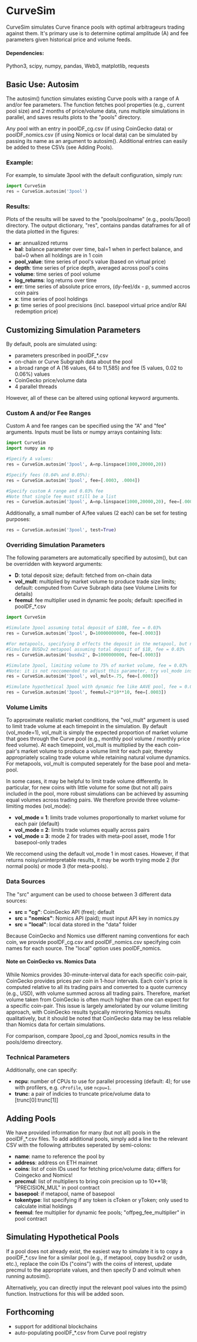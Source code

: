 # CurveSim
CurveSim simulates Curve finance pools with optimal arbitrageurs trading against them. It's primary use is to determine optimal amplitude (A) and fee parameters given historical price and volume feeds.

#### Dependencies:
Python3, scipy, numpy, pandas, Web3, matplotlib, requests


## Basic Use: Autosim
The autosim() function simulates existing Curve pools with a range of A and/or fee parameters. The function fetches pool properties (e.g., current pool size) and 2 months of price/volume data, runs multiple simulations in parallel, and saves results plots to the "pools" directory. 

Any pool with an entry in poolDF_cg.csv (if using CoinGecko data) or poolDF_nomics.csv (if using Nomics or local data) can be simulated by passing its name as an argument to autosim(). Additional entries can easily be added to these CSVs (see Adding Pools).

### Example:
For example, to simulate 3pool with the default configuration, simply run:

```python
import CurveSim
res = CurveSim.autosim('3pool')
```

### Results:
Plots of the results will be saved to the "pools/poolname" (e.g., pools/3pool) directory. The output dictionary, "res", contains pandas dataframes for all of the data plotted in the figures:

* **ar**: annualized returns
* **bal**: balance parameter over time, bal=1 when in perfect balance, and bal=0 when all holdings are in 1 coin
* **pool_value**: time series of pool's value (based on virtual price)
* **depth**: time series of price depth, averaged across pool's coins
* **volume**: time series of pool volume
* **log_returns**: log returns over time
* **err**: time series of absolute price errors, (dy-fee)/dx - p, summed accros coin pairs
* **x**: time series of pool holdings
* **p**: time series of pool precisions (incl. basepool virtual price and/or RAI redemption price)

## Customizing Simulation Parameters
By default, pools are simulated using:
* parameters prescribed in poolDF_\*.csv
* on-chain or Curve Subgraph data about the pool
* a broad range of A (16 values, 64 to 11,585) and fee (5 values, 0.02 to 0.06%) values
* CoinGecko price/volume data
* 4 parallel threads

However, all of these can be altered using optional keyword arguments.

### Custom A and/or Fee Ranges
Custom A and fee ranges can be specified using the "A" and "fee" arguments. Inputs must be lists or numpy arrays containing lists:

```python
import CurveSim
import numpy as np

#Specify A values:
res = CurveSim.autosim('3pool', A=np.linspace(1000,20000,20))

#Specify fees (0.04% and 0.05%):
res = CurveSim.autosim('3pool', fee=[.0003, .0004])

#Specify custom A range and 0.03% fee
#Note that single fee must still be a list
res = CurveSim.autosim('3pool', A=np.linspace(1000,20000,20), fee=[.0003])
```
Additionally, a small number of A/fee values (2 each) can be set for testing purposes: 
```python
res = CurveSim.autosim('3pool', test=True)
```


### Overriding Simulation Parameters
The following parameters are automatically specified by autosim(), but can be overridden with keyword arguments:
* **D**: total deposit size; default: fetched from on-chain data
* **vol_mult**: multiplied by market volume to produce trade size limits; default: computed from Curve Subraph data (see Volume Limits for details)
* **feemul**: fee multiplier used in dynamic fee pools; default: specified in poolDF_\*.csv

```python
import CurveSim

#Simulate 3pool assuming total deposit of $10B, fee = 0.03%
res = CurveSim.autosim('3pool', D=10000000000, fee=[.0003])

#For metapools, specifying D effects the deposit in the metapool, but not the basepool
#Simulate BUSDv2 metapool assuming total deposit of $1B, fee = 0.03%
res = CurveSim.autosim('busdv2', D=1000000000, fee=[.0003])

#Simulate 3pool, limiting volume to 75% of market volume, fee = 0.03% 
#Note: it is not reccomended to adjust this parameter, try vol_mode instead (see below)
res = CurveSim.autosim('3pool', vol_mult=.75, fee=[.0003])

#Simulate hypothetical 3pool with dynamic fee like AAVE pool, fee = 0.03% 
res = CurveSim.autosim('3pool', feemul=2*10**10, fee=[.0003])
```

### Volume Limits
To approximate realistic market conditions, the "vol_mult" argument is used to limit trade volume at each timepoint in the simulation. By default (vol_mode=1), vol_mult is simply the expected proportion of market volume that goes through the Curve pool (e.g., monthly pool volume / monthly price feed volume). At each timepoint, vol_mult is multiplied by the each coin-pair's market volume to produce a volume limit for each pair, thereby appropriately scaling trade volume while retaining natural volume dynamics. For metapools, vol_mult is computed seperately for the base pool and meta-pool.

In some cases, it may be helpful to limit trade volume differently. In particular, for new coins with little volume for some (but not all) pairs included in the pool, more robust simulations can be achieved by assuming equal volumes across trading pairs. We therefore provide three volume-limiting modes (vol_mode):

* **vol_mode = 1**: limits trade volumes proportionally to market volume for each pair (default)
* **vol_mode = 2**: limits trade volumes equally across pairs
* **vol_mode = 3**: mode 2 for trades with meta-pool asset, mode 1 for basepool-only trades

We reccomend using the default vol_mode 1 in most cases. However, if that returns noisy/uninterpretable results, it may be worth trying mode 2 (for normal pools) or mode 3 (for meta-pools).

### Data Sources
The "src" argument can be used to choose between 3 different data sources:
* **src = "cg"**: CoinGecko API (free); default
* **src = "nomics"**: Nomics API (paid); must input API key in nomics.py
* **src = "local"**: local data stored in the "data" folder

Because CoinGecko and Nomics use different naming conventions for each coin, we provide poolDF_cg.csv and poolDF_nomics.csv specifying coin names for each source. The "local" option uses poolDF_nomics.

#### Note on CoinGecko vs. Nomics Data
While Nomics provides 30-minute-interval data for each specific coin-pair, CoinGecko provides prices *per coin* in 1-hour intervals. Each coin's price is computed relative to all its trading pairs and converted to a quote currency (e.g., USD), with volume summed across all trading pairs. Therefore, market volume taken from CoinGecko is often much higher than one can expect for a specific coin-pair. This issue is largely ameloriated by our volume limiting approach, with CoinGecko results typically mirroring Nomics results qualitatively, but it should be noted that CoinGecko data may be less reliable than Nomics data for certain simulations.

For comparison, compare 3pool_cg and 3pool_nomics results in the pools/demo direectory.

### Technical Parameters
Additionally, one can specify:
* **ncpu**: number of CPUs to use for parallel processing (default: 4); for use with profilers, e.g. `cProfile`, use `ncpu=1`.
* **trunc**: a pair of indicies to truncate price/volume data to [trunc[0]:trunc[1]]

## Adding Pools
We have provided information for many (but not all) pools in the poolDF_\*.csv files. To add additional pools, simply add a line to the relevant CSV with the following attributes seperated by semi-colons:

* **name**: name to reference the pool by
* **address**: address on ETH mainnet 
* **coins**: list of coin IDs used for fetching price/volume data; differs for Coingecko and Nomics!
* **precmul**: list of multipliers to bring coin precision up to 10\*\*18; "PRECISION_MUL" in pool contract
* **basepool**: if metapool, name of basepool
* **tokentype**: list specifying if any token is cToken or yToken; only used to calculate initial holdings
* **feemul**: fee multiplier for dynamic fee pools; "offpeg_fee_multiplier" in pool contract

## Simulating Hypothetical Pools
If a pool does not already exist, the easiest way to simulate it is to copy a poolDF_\*.csv line for a similar pool (e.g., if metapool, copy busdv2 or usdn, etc.), replace the coin IDs ("coins") with the coins of interest, update precmul to the appropriate values, and then specify D and volmult when running autosim().

Alternatively, you can directly input the relevant pool values into the psim() function. Instructions for this will be added soon.

## Forthcoming
* support for additional blockchains
* auto-populating poolDF_\*.csv from Curve pool registry

